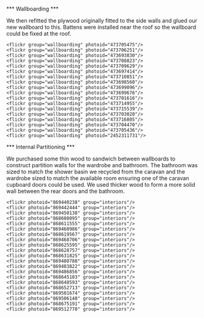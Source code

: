 *** Wallboarding ***

We then refitted the plywood originally fitted to the side walls and glued our new wallboard to this. Battens were installed near the roof so the wallboard could be fixed  at the roof. 

    <flickr group="wallboarding" photoid="473705475"/>
    <flickr group="wallboarding" photoid="473706251"/>
    <flickr group="wallboarding" photoid="473693830"/>
    <flickr group="wallboarding" photoid="473708823"/>
    <flickr group="wallboarding" photoid="473709629"/>
    <flickr group="wallboarding" photoid="473697414"/>
    <flickr group="wallboarding" photoid="473710851"/>
    <flickr group="wallboarding" photoid="473698560"/>
    <flickr group="wallboarding" photoid="473699096"/>
    <flickr group="wallboarding" photoid="473699676"/>
    <flickr group="wallboarding" photoid="473701616"/>
    <flickr group="wallboarding" photoid="473714955"/>
    <flickr group="wallboarding" photoid="473715539"/>
    <flickr group="wallboarding" photoid="473703020"/>
    <flickr group="wallboarding" photoid="473716805"/>
    <flickr group="wallboarding" photoid="473704470"/>
    <flickr group="wallboarding" photoid="473705436"/>
    <flickr group="wallboarding" photoid="2452311731"/>

 *** Internal Partitioning ***
 
 We purchased some thin wood to sandwich between wallboards to construct partition walls for the wardrobe and bathroom. The bathroom was sized to match the shower basin we recycled from the caravan and the wardrobe sized to match the available room ensuring one of the caravan cupboard doors could be used. We used thicker wood to form a more solid wall between the rear doors and the bathroom.
 
    <flickr photoid="869440238" group="interiors"/>
    <flickr photoid="869442444" group="interiors"/>
    <flickr photoid="869450138" group="interiors"/>
    <flickr photoid="868608095" group="interiors"/>
    <flickr photoid="868611555" group="interiors"/>
    <flickr photoid="869460986" group="interiors"/>
    <flickr photoid="868619567" group="interiors"/>
    <flickr photoid="869468706" group="interiors"/>
    <flickr photoid="868625595" group="interiors"/>
    <flickr photoid="868628757" group="interiors"/>
    <flickr photoid="868631825" group="interiors"/>
    <flickr photoid="869480788" group="interiors"/>
    <flickr photoid="869483822" group="interiors"/>
    <flickr photoid="869486856" group="interiors"/>
    <flickr photoid="868645103" group="interiors"/>
    <flickr photoid="868648593" group="interiors"/>
    <flickr photoid="868652713" group="interiors"/>
    <flickr photoid="869501674" group="interiors"/>
    <flickr photoid="869506148" group="interiors"/>
    <flickr photoid="868675191" group="interiors"/>
    <flickr photoid="869512770" group="interiors"/>